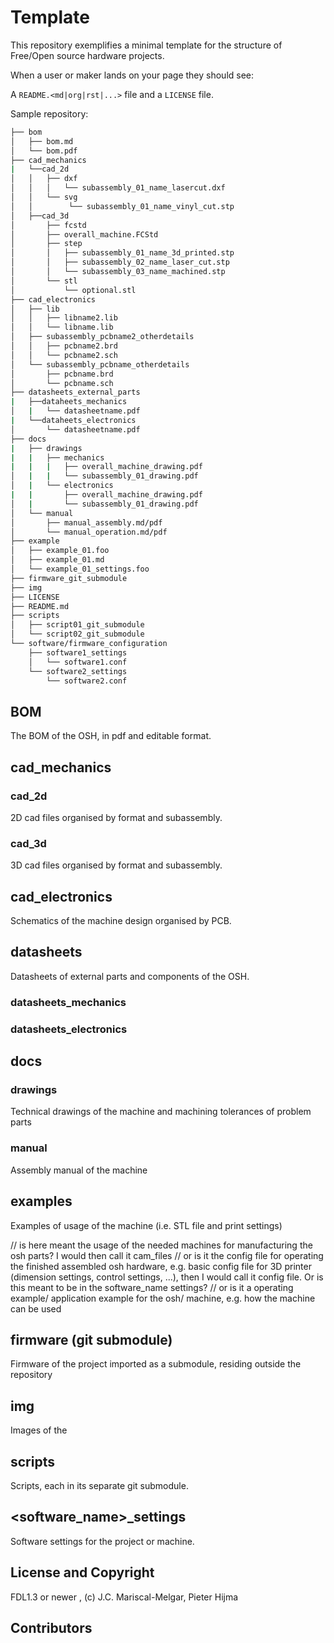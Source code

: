 # Template

This repository exemplifies a minimal template for the structure of Free/Open
source hardware projects.

When a user or maker lands on your page they should see:

A `README.<md|org|rst|...>` file and a `LICENSE` file.

Sample repository:

```sh
├── bom
│   ├── bom.md
│   └── bom.pdf
├── cad_mechanics
|   └──cad_2d
│   │   ├── dxf
│   │   │   └── subassembly_01_name_lasercut.dxf
│   │   └── svg
│   │        └── subassembly_01_name_vinyl_cut.stp
│   ├──cad_3d
│       ├── fcstd
│       ├── overall_machine.FCStd
│       ├── step
│       │   ├── subassembly_01_name_3d_printed.stp
│       │   ├── subassembly_02_name_laser_cut.stp
│       │   └── subassembly_03_name_machined.stp
│       └── stl
│           └── optional.stl
├── cad_electronics
│   ├── lib
│   │   ├── libname2.lib
│   │   └── libname.lib
│   ├── subassembly_pcbname2_otherdetails
│   │   ├── pcbname2.brd
│   │   └── pcbname2.sch
│   └── subassembly_pcbname_otherdetails
│       ├── pcbname.brd
│       └── pcbname.sch
├── datasheets_external_parts
|   ├──dataheets_mechanics
│   |   └── datasheetname.pdf
|   └──dataheets_electronics
│       └── datasheetname.pdf
├── docs
|   ├── drawings
|   |   ├── mechanics
|   |   |   ├── overall_machine_drawing.pdf
│   |   |   └── subassembly_01_drawing.pdf
│   |   └── electronics
|   |       ├── overall_machine_drawing.pdf
│   |       └── subassembly_01_drawing.pdf
│   └── manual
│       ├── manual_assembly.md/pdf
│       └── manual_operation.md/pdf
├── example
│   ├── example_01.foo
│   ├── example_01.md
│   └── example_01_settings.foo
├── firmware_git_submodule
├── img
├── LICENSE
├── README.md
├── scripts
│   ├── script01_git_submodule
│   └── script02_git_submodule
└── software/firmware_configuration
    ├── software1_settings
    │   └── software1.conf
    └── software2_settings
        └── software2.conf
```

## BOM

The BOM of the OSH, in pdf and editable format.

## cad_mechanics
### cad_2d

2D cad files organised by format and subassembly.
### cad_3d

3D cad files organised by format and subassembly.

## cad_electronics

Schematics of the machine design organised by PCB.

## datasheets

Datasheets of external parts and components of the OSH.
### datasheets_mechanics
### datasheets_electronics

## docs

### drawings

Technical drawings of the machine and machining tolerances of problem parts
### manual

Assembly manual of the machine

## examples

Examples of usage of the machine (i.e. STL file and print settings)

// is here meant the usage of the needed machines for manufacturing the osh parts? I would then call it cam_files
// or is it the config file for operating the finished assembled osh hardware, e.g. basic config file for 3D printer (dimension settings, control settings, ...), then I would call it config file. Or is this meant to be in the software_name settings?
// or is it a operating example/ application example for the osh/ machine, e.g. how the machine can be used

## firmware (git submodule)

Firmware of the project imported as a submodule, residing outside the repository

## img

Images of the


## scripts

Scripts, each in its separate git submodule.

## <software_name>_settings

Software settings for the project or machine.

## License and Copyright

FDL1.3 or newer , (c) J.C. Mariscal-Melgar, Pieter Hijma

## Contributors
